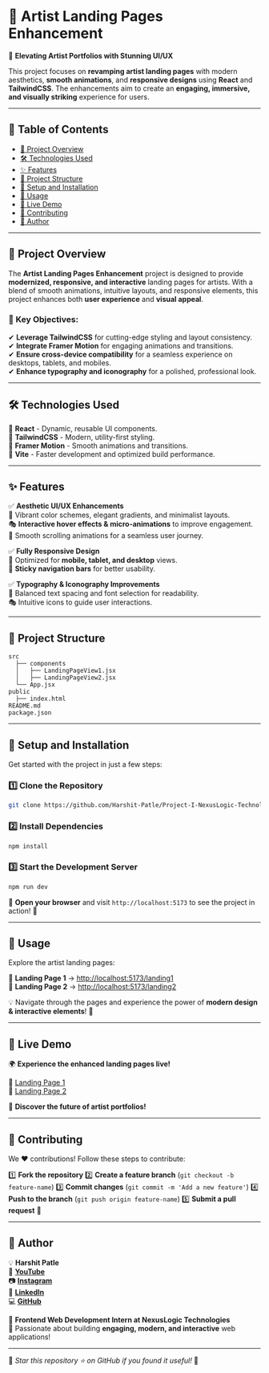 # 🎨 Artist Landing Pages Enhancement

🚀 **Elevating Artist Portfolios with Stunning UI/UX**

This project focuses on **revamping artist landing pages** with modern aesthetics, **smooth animations**, and **responsive designs** using **React** and **TailwindCSS**. The enhancements aim to create an **engaging, immersive, and visually striking** experience for users.

---
## 📌 Table of Contents
- [🌟 Project Overview](#-project-overview)
- [🛠️ Technologies Used](#%EF%B8%8F-technologies-used)
- [✨ Features](#-features)
- [📂 Project Structure](#-project-structure)
- [🚀 Setup and Installation](#-setup-and-installation)
- [📖 Usage](#-usage)
- [🔗 Live Demo](#-live-demo)
- [🤝 Contributing](#-contributing)
- [👤 Author](#-author)

---

## 🌟 Project Overview

The **Artist Landing Pages Enhancement** project is designed to provide **modernized, responsive, and interactive** landing pages for artists. With a blend of smooth animations, intuitive layouts, and responsive elements, this project enhances both **user experience** and **visual appeal**.

### 🎯 Key Objectives:
✔ **Leverage TailwindCSS** for cutting-edge styling and layout consistency.  
✔ **Integrate Framer Motion** for engaging animations and transitions.  
✔ **Ensure cross-device compatibility** for a seamless experience on desktops, tablets, and mobiles.  
✔ **Enhance typography and iconography** for a polished, professional look.  

---
## 🛠️ Technologies Used

🔹 **React** - Dynamic, reusable UI components.  
🔹 **TailwindCSS** - Modern, utility-first styling.  
🔹 **Framer Motion** - Smooth animations and transitions.  
🔹 **Vite** - Faster development and optimized build performance.  

---
## ✨ Features

✅ **Aesthetic UI/UX Enhancements**  
🎨 Vibrant color schemes, elegant gradients, and minimalist layouts.  
🎭 **Interactive hover effects & micro-animations** to improve engagement.  
📜 Smooth scrolling animations for a seamless user journey.  

✅ **Fully Responsive Design**  
📱 Optimized for **mobile, tablet, and desktop** views.  
📌 **Sticky navigation bars** for better usability.  

✅ **Typography & Iconography Improvements**  
🔡 Balanced text spacing and font selection for readability.  
🎭 Intuitive icons to guide user interactions.  

---
## 📂 Project Structure

```
src
  ├── components
  │   ├── LandingPageView1.jsx
  │   ├── LandingPageView2.jsx
  └── App.jsx
public
  ├── index.html
README.md
package.json
```

---
## 🚀 Setup and Installation

Get started with the project in just a few steps:

### 1️⃣ Clone the Repository
```bash
git clone https://github.com/Harshit-Patle/Project-I-NexusLogic-Technologies.git
```

### 2️⃣ Install Dependencies
```bash
npm install
```

### 3️⃣ Start the Development Server
```bash
npm run dev
```

🔹 **Open your browser** and visit `http://localhost:5173` to see the project in action! 🚀

---
## 📖 Usage

Explore the artist landing pages:

🔹 **Landing Page 1** → [http://localhost:5173/landing1](http://localhost:5173/landing1)  
🔹 **Landing Page 2** → [http://localhost:5173/landing2](http://localhost:5173/landing2)  

💡 Navigate through the pages and experience the power of **modern design & interactive elements**! 🎨

---
## 🔗 Live Demo

🌍 **Experience the enhanced landing pages live!**

🔹 [Landing Page 1](https://project-i-nexuslogic-technologies.vercel.app/landing1)  
🔹 [Landing Page 2](https://project-i-nexuslogic-technologies.vercel.app/landing2)  

🚀 **Discover the future of artist portfolios!**

---
## 🤝 Contributing

We ❤️ contributions! Follow these steps to contribute:

1️⃣ **Fork the repository**
2️⃣ **Create a feature branch** (`git checkout -b feature-name`)
3️⃣ **Commit changes** (`git commit -m 'Add a new feature'`)
4️⃣ **Push to the branch** (`git push origin feature-name`)
5️⃣ **Submit a pull request** 🚀

---
## 👤 Author

💡 **Harshit Patle**  
🔗 **[YouTube](https://www.youtube.com/@coding_version)**  
📷 **[Instagram](https://www.instagram.com/coding_version)**  
💼 **[LinkedIn](https://www.linkedin.com/in/harshit-patle)**  
💻 **[GitHub](https://github.com/Harshit-Patle)**  

🎨 **Frontend Web Development Intern at NexusLogic Technologies**  
🚀 Passionate about building **engaging, modern, and interactive** web applications!  

---
💙 *Star this repository ⭐ on GitHub if you found it useful!* 🎨

